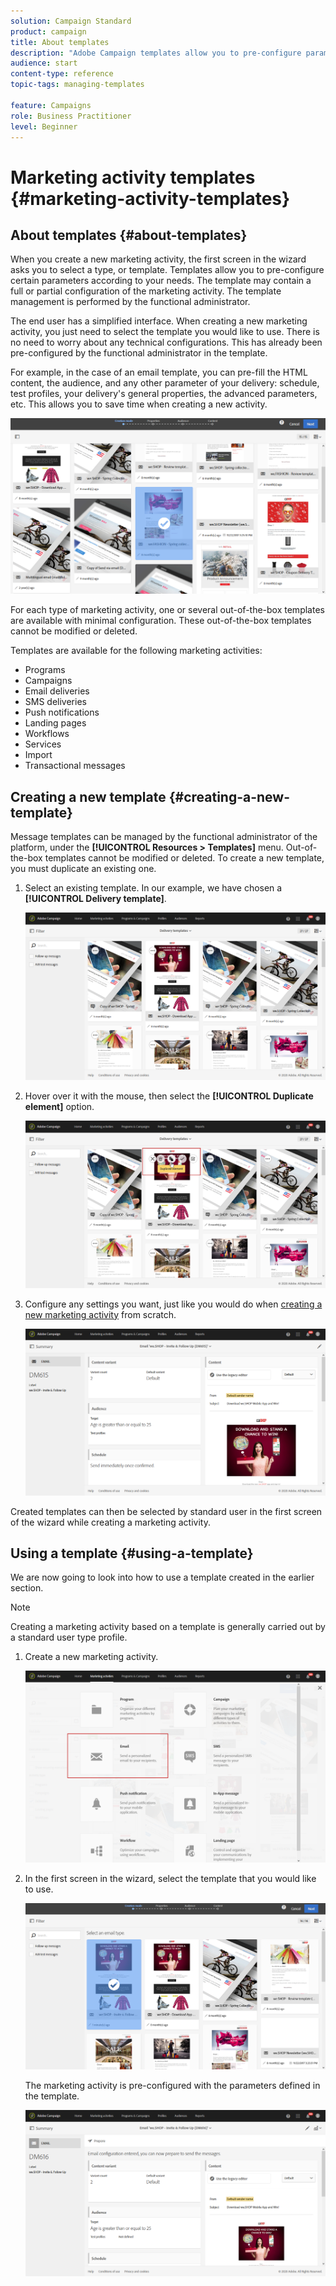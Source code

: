 ```yaml
---
solution: Campaign Standard
product: campaign
title: About templates
description: "Adobe Campaign templates allow you to pre-configure parameters depending on your needs: templates may contain a full or partial configuration of the marketing activity, to simplify Adobe Campaign usage for non-technical end users."
audience: start
content-type: reference
topic-tags: managing-templates

feature: Campaigns
role: Business Practitioner
level: Beginner
---
```


# Marketing activity templates {#marketing-activity-templates}

## About templates {#about-templates}

When you create a new marketing activity, the first screen in the wizard asks you to select a type, or template. Templates allow you to pre-configure certain parameters according to your needs. The template may contain a full or partial configuration of the marketing activity. The template management is performed by the functional administrator.

The end user has a simplified interface. When creating a new marketing activity, you just need to select the template you would like to use. There is no need to worry about any technical configurations. This has already been pre-configured by the functional administrator in the template.

For example, in the case of an email template, you can pre-fill the HTML content, the audience, and any other parameter of your delivery: schedule, test profiles, your delivery's general properties, the advanced parameters, etc. This allows you to save time when creating a new activity.

![](assets/template_1.png)

For each type of marketing activity, one or several out-of-the-box templates are available with minimal configuration. These out-of-the-box templates cannot be modified or deleted.

Templates are available for the following marketing activities:

* Programs
* Campaigns
* Email deliveries
* SMS deliveries
* Push notifications
* Landing pages
* Workflows
* Services
* Import
* Transactional messages

## Creating a new template {#creating-a-new-template}

Message templates can be managed by the functional administrator of the platform, under the **[!UICONTROL Resources > Templates]** menu. Out-of-the-box templates cannot be modified or deleted. To create a new template, you must duplicate an existing one.

1. Select an existing template. In our example, we have chosen a **[!UICONTROL Delivery template]**.

   ![](assets/template_2.png)

1. Hover over it with the mouse, then select the **[!UICONTROL Duplicate element]** option.

   ![](assets/template_3.png)

1. Configure any settings you want, just like you would do when [creating a new marketing activity](../../start/using/marketing-activities.md#creating-a-marketing-activity) from scratch.

   ![](assets/template_4.png)

Created templates can then be selected by standard user in the first screen of the wizard while creating a marketing activity.

## Using a template {#using-a-template}

We are now going to look into how to use a template created in the earlier section.

>[!NOTE]
>
>Creating a marketing activity based on a template is generally carried out by a standard user type profile.

1. Create a new marketing activity.

   ![](assets/template_5.png)

1. In the first screen in the wizard, select the template that you would like to use.

   ![](assets/template_6.png)

   The marketing activity is pre-configured with the parameters defined in the template.

   ![](assets/template_7.png)
